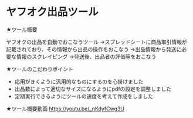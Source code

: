 # ヤフオク出品ツール

★ツール概要 

ヤフオクの出品を自動でおこなうツール
→スプレッドシートに商品取引情報が記載されており、その情報から出品の操作をおこなう
→出品情報から発送に必要な情報のスクレイピング
→発送後、出品者の評価等をおこなう

★ツールのこだわりポイント
- 応用がきくように汎用的なものにするのを心掛けました
- 出品数によって適切なサイズになるようにpdfの設定を調整しました
- 定期実行できるようにツールの速度を考えて作成をしました

★ツール概要動画
https://youtu.be/_nKdyfCwg3U
